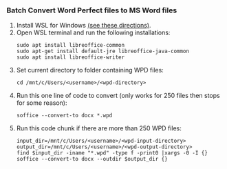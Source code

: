 ### Batch Convert Word Perfect files to MS Word files

1. Install WSL for Windows [(see these directions)](https://github.com/cookcountyil-public-defender/wiki/blob/main/installation-guides/setup-python.md#install-windows-subsystem-for-linux-and-homebrew).
2. Open WSL terminal and run the following installations:
	```
	sudo apt install libreoffice-common
	sudo apt-get install default-jre libreoffice-java-common
	sudo apt install libreoffice-writer
	```
3. Set current directory to folder containing WPD files:
	```
	cd /mnt/c/Users/<username>/<wpd-directory>
	```
4. Run this one line of code to convert (only works for 250 files then stops for some reason):
	```
	soffice --convert-to docx *.wpd
	```
 5. Run this code chunk if there are more than 250 WPD files:
	```
	input_dir=/mnt/c/Users/<username>/<wpd-input-directory>
	output_dir=/mnt/c/Users/<username>/<wpd-output-directory>
	find $input_dir -iname "*.wpd" -type f -print0 |xargs -0 -I {} soffice --convert-to docx --outdir $output_dir {}
 	```
